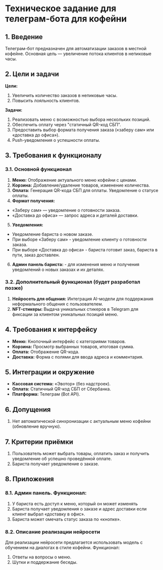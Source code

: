 # Техническое задание для телеграм-бота для кофейни

## 1. Введение
Телеграм-бот предназначен для автоматизации заказов в местной кофейне. Основная цель — увеличение потока клиентов в непиковые часы.

## 2. Цели и задачи
**Цели:**
1) Увеличить количество заказов в непиковые часы.
2) Повысить лояльность клиентов.

**Задачи:**
1) Реализовать меню с возможностью выбора нескольких позиций.
2) Обеспечить оплату через "статичный QR-код СБП".
3) Предоставить выбор формата получения заказа («заберу сам» или «доставка до офиса»).
4) Push-уведомления о успешности оплаты.

## 3. Требования к функционалу
### 3.1. Основной функционал
1) **Меню:** Отображение актуального меню кофейни с ценами.
2) **Корзина:** Добавление/удаление товаров, изменение количества.
3) **Оплата:** Генерация QR-кода СБП для оплаты. Уведомление о статусе оплаты.
4) **Формат получения:**
  - «Заберу сам» — уведомление о готовности заказа.
  - «Доставка до офиса» — запрос адреса и деталей доставки.
5) **Уведомления:** 
  - Уведомление бариста о новом заказе.
  - При выборе «Заберу сам» - уведомление клиенту о готовности заказа.
  - При выборе «Доставка до офиса» - бариста готовит заказ, бариста в пути, заказ доставлен.
6) **Админ панель бариста:** - для изменения меню и получения уведомлений о новых заказах и их деталях.

### 3.2. Дополнительный функционал (будет разработал позже)
1) **Нейросеть для общения:** Интеграция AI-модели для поддержания неформального общения с пользователем.
2) **NFT-стикеры:** Выдача уникальных стикеров в Telegram для фиксации за клиентом уникальных позиций меню.

## 4. Требования к интерфейсу
- **Меню:** Кнопочный интерфейс с категориями товаров.
- **Корзина:** Просмотр выбранных товаров, итоговая сумма.
- **Оплата:** Отображение QR-кода.
- **Доставка:** Форма с полями для ввода адреса и комментария.

## 5. Интеграции и окружение
- **Кассовая система:** «Эвотор» (без надстроек).
- **Оплата:** Статичный QR-код СБП от Сбербанка.
- **Платформа:** Телеграм (Bot API).

## 6. Допущения
1) Нет автоматической синхронизации с актуальным меню кофейни (обновление вручную).
  
## 7. Критерии приёмки
1) Пользователь может выбрать товары, оплатить заказ и получить уведомление об успешно проведённой оплате.
2) Бариста получает уведомление о заказе.

## 8. Приложения
### 8.1. Админ панель. Функционал:
1) У бариста есть доступ к меню, который он может изменять
2) Бариста получает уведомления о заказе и адрес доставки если клиент выбрал «доставку в офис».
3) Бариста может омечать статус заказа по «кнопке».

### 8.2. Описание реализации нейросети
Для реализации нейросети предлагается использовать модель с обучением на диалогах в стиле кофейни. Функционал:
1) Ответы на вопросы о меню.
2) Шутки и поддержание беседы.

